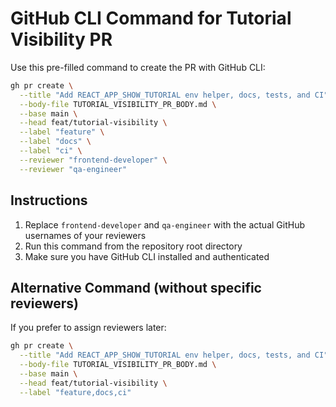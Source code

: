 # GitHub CLI Command for Tutorial Visibility PR

Use this pre-filled command to create the PR with GitHub CLI:

```bash
gh pr create \
  --title "Add REACT_APP_SHOW_TUTORIAL env helper, docs, tests, and CI" \
  --body-file TUTORIAL_VISIBILITY_PR_BODY.md \
  --base main \
  --head feat/tutorial-visibility \
  --label "feature" \
  --label "docs" \
  --label "ci" \
  --reviewer "frontend-developer" \
  --reviewer "qa-engineer"
```

## Instructions

1. Replace `frontend-developer` and `qa-engineer` with the actual GitHub usernames of your reviewers
2. Run this command from the repository root directory
3. Make sure you have GitHub CLI installed and authenticated

## Alternative Command (without specific reviewers)

If you prefer to assign reviewers later:

```bash
gh pr create \
  --title "Add REACT_APP_SHOW_TUTORIAL env helper, docs, tests, and CI" \
  --body-file TUTORIAL_VISIBILITY_PR_BODY.md \
  --base main \
  --head feat/tutorial-visibility \
  --label "feature,docs,ci"
```
